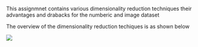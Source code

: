 This assignmnet contains various dimensionality reduction techniques  their advantages and drabacks for the numberic and image dataset

The overview of the dimensionality reduction techiques is as shown below

![](/pictures/img.png)

